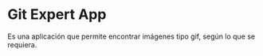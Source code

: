 # Git Expert App

Es una aplicación que permite encontrar imágenes tipo gif, según lo que se requiera.

